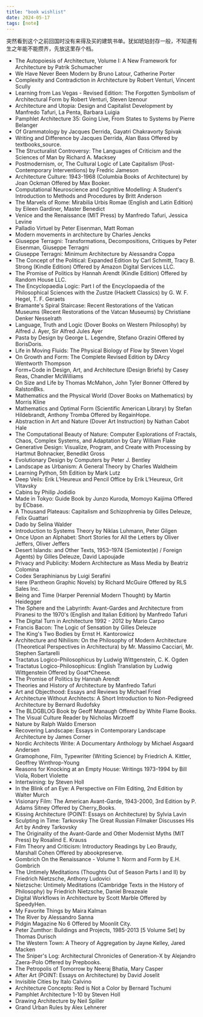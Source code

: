```yaml
---
title: "book wishlist"
date: 2024-05-17
tags: [note]
---
```


突然看到这个之前回国时没有来得及买的建筑书单。犹如琥珀封存一般，不知道有生之年能不能攒齐，先放这里存个档。

- The Autopoiesis of Architecture, Volume I: A New Framework for Architecture by Patrik Schumacher
- We Have Never Been Modern by Bruno Latour, Catherine Porter
- Complexity and Contradiction in Architecture by Robert Venturi, Vincent Scully
- Learning from Las Vegas - Revised Edition: The Forgotten Symbolism of Architectural Form by Robert Venturi, Steven Izenour
- Architecture and Utopia: Design and Capitalist Development by Manfredo Tafuri, La Penta, Barbara Luigia
- Pamphlet Architecture 35: Going Live, From States to Systems by Pierre Belanger
- Of Grammatology by Jacques Derrida, Gayatri Chakravorty Spivak
- Writing and Difference by Jacques Derrida, Alan Bass Offered by textbooks_source.
- The Structuralist Controversy: The Languages of Criticism and the Sciences of Man by Richard A. Macksey
- Postmodernism, or, The Cultural Logic of Late Capitalism (Post-Contemporary Interventions) by Fredric Jameson
- Architecture Culture: 1943-1968 (Columbia Books of Architecture) by Joan Ockman Offered by Max Booker.
- Computational Neuroscience and Cognitive Modelling: A Student′s Introduction to Methods and Procedures by Britt Anderson
- The Marvels of Rome: Mirabilia Urbis Romae (English and Latin Edition) by Eileen Gardiner, Master Benedict
- Venice and the Renaissance (MIT Press) by Manfredo Tafuri, Jessica Levine
- Palladio Virtuel by Peter Eisenman, Matt Roman
- Modern movements in architecture by Charles Jencks
- Giuseppe Terragni: Transformations, Decompositions, Critiques by Peter Eisenman, Giuseppe Terragni
- Giuseppe Terragni: Minimum Architecture by Alessandra Coppa
- The Concept of the Political: Expanded Edition by Carl Schmitt, Tracy B. Strong (Kindle Edition) Offered by Amazon Digital Services LLC.
- The Promise of Politics by Hannah Arendt (Kindle Edition) Offered by Random House LLC.
- The Encyclopaedia Logic: Part I of the Encyclopaedia of the Philosophical Sciences with the Zustze (Hackett Classics) by G. W. F. Hegel, T. F. Geraets
- Bramante's Spiral Staircase: Recent Restorations of the Vatican Museums (Recent Restorations of the Vatcan Museums) by Christiane Denker Nesselrath
- Language, Truth and Logic (Dover Books on Western Philosophy) by Alfred J. Ayer, Sir Alfred Jules Ayer
- Pasta by Design by George L. Legendre, Stefano Grazini Offered by BorisDoris.
- Life in Moving Fluids: The Physical Biology of Flow by Steven Vogel
- On Growth and Form: The Complete Revised Edition by DArcy Wentworth Thompson
- Form+Code in Design, Art, and Architecture (Design Briefs) by Casey Reas, Chandler McWilliams
- On Size and Life by Thomas McMahon, John Tyler Bonner Offered by RalstonBks.
- Mathematics and the Physical World (Dover Books on Mathematics) by Morris Kline
- Mathematics and Optimal Form (Scientific American Library) by Stefan Hildebrandt, Anthony Tromba Offered by RegainHope.
- Abstraction in Art and Nature (Dover Art Instruction) by Nathan Cabot Hale
- The Computational Beauty of Nature: Computer Explorations of Fractals, Chaos, Complex Systems, and Adaptation by Gary William Flake
- Generative Design: Visualize, Program, and Create with Processing by Hartmut Bohnacker, Benedikt Gross
- Evolutionary Design by Computers by Peter J. Bentley
- Landscape as Urbanism: A General Theory by Charles Waldheim
- Learning Python, 5th Edition by Mark Lutz
- Deep Veils: Erik L’Heureux and Pencil Office by Erik L’Heureux, Grit Vltavsky
- Cabins by Philip Jodidio
- Made in Tokyo: Guide Book by Junzo Kuroda, Momoyo Kaijima Offered by ECbase.
- A Thousand Plateaus: Capitalism and Schizophrenia by Gilles Deleuze, Felix Guattari
- Dado by Selina Walder
- Introduction to Systems Theory by Niklas Luhmann, Peter Gilgen
- Once Upon an Alphabet: Short Stories for All the Letters by Oliver Jeffers, Oliver Jeffers
- Desert Islands: and Other Texts, 1953–1974 (Semiotext(e) / Foreign Agents) by Gilles Deleuze, David Lapoujade
- Privacy and Publicity: Modern Architecture as Mass Media by Beatriz Colomina
- Codex Seraphinianus by Luigi Serafini
- Here (Pantheon Graphic Novels) by Richard McGuire Offered by RLS Sales Inc.
- Being and Time (Harper Perennial Modern Thought) by Martin Heidegger
- The Sphere and the Labyrinth: Avant-Gardes and Architecture from Piranesi to the 1970's (English and Italian Edition) by Manfredo Tafuri
- The Digital Turn in Architecture 1992 - 2012 by Mario Carpo
- Francis Bacon: The Logic of Sensation by Gilles Deleuze
- The King's Two Bodies by Ernst H. Kantorowicz
- Architecture and Nihilism: On the Philosophy of Modern Architecture (Theoretical Perspectives in Architectura) by Mr. Massimo Cacciari, Mr. Stephen Sartarelli
- Tractatus Logico-Philosophicus by Ludwig Wittgenstein, C. K. Ogden
- Tractatus Logico-Philosophicus: English Translation by Ludwig Wittgenstein Offered by Goat\*Cheese.
- The Promise of Politics by Hannah Arendt
- Theories and History of Architecture by Manfredo Tafuri
- Art and Objecthood: Essays and Reviews by Michael Fried
- Architecture Without Architects: A Short Introduction to Non-Pedigreed Architecture by Bernard Rudofsky
- The BLDGBLOG Book by Geoff Manaugh Offered by White Flame Books.
- The Visual Culture Reader by Nicholas Mirzoeff
- Nature by Ralph Waldo Emerson
- Recovering Landscape: Essays in Contemporary Landscape Architecture by James Corner
- Nordic Architects Write: A Documentary Anthology by Michael Asgaard Andersen
- Gramophone, Film, Typewriter (Writing Science) by Friedrich A. Kittler, Geoffrey Winthrop-Young
- Reasons for Knocking at an Empty House: Writings 1973-1994 by Bill Viola, Robert Violette
- Intertwining: by Steven Holl
- In the Blink of an Eye: A Perspective on Film Editing, 2nd Edition by Walter Murch
- Visionary Film: The American Avant-Garde, 1943-2000, 3rd Edition by P. Adams Sitney Offered by Cherry_Books.
- Kissing Architecture (POINT: Essays on Architecture) by Sylvia Lavin
- Sculpting in Time: Tarkovsky The Great Russian Filmaker Discusses His Art by Andrey Tarkovsky
- The Originality of the Avant-Garde and Other Modernist Myths (MIT Press) by Rosalind E. Krauss
- Film Theory and Criticism: Introductory Readings by Leo Braudy, Marshall Cohen Offered by abookpreserve.
- Gombrich On the Renaissance - Volume 1: Norm and Form by E.H. Gombrich
- The Untimely Meditations (Thoughts Out of Season Parts I and II) by Friedrich Nietzsche, Anthony Ludovici
- Nietzsche: Untimely Meditations (Cambridge Texts in the History of Philosophy) by Friedrich Nietzsche, Daniel Breazeale
- Digital Workflows in Architecture by Scott Marble Offered by SpeedyHen.
- My Favorite Things by Maira Kalman
- The River by Alessandro Sanna
- Pidgin Magazine No 6 Offered by Moonlit City.
- Peter Zumthor: Buildings and Projects, 1985-2013 [5 Volume Set] by Thomas Durisch
- The Western Town: A Theory of Aggregation by Jayne Kelley, Jared Macken
- The Sniper's Log: Architectural Chronicles of Generation-X by Alejandro Zaera-Polo Offered by Prepbooks.
- The Petropolis of Tomorrow by Neeraj Bhatia, Mary Casper
- After Art (POINT: Essays on Architecture) by David Joselit
- Invisible Cities by Italo Calvino
- Architecture Concepts: Red is Not a Color by Bernard Tschumi
- Pamphlet Architecture 1-10 by Steven Holl
- Drawing Architecture by Neil Spiller
- Grand Urban Rules by Alex Lehnerer
